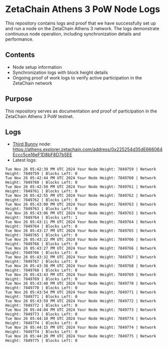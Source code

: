 # ZetaChain Athens 3 PoW Node Logs
This repository contains logs and proof that we have successfully set up and run a node on the ZetaChain Athens 3 network. The logs demonstrate continuous node operation, including synchronization details and performance.

## Contents
- Node setup information
- Synchronization logs with block height details
- Ongoing proof of work logs to verify active participation in the ZetaChain network

## Purpose
This repository serves as documentation and proof of participation in the ZetaChain Athens 3 PoW testnet.

## Logs

- [Third Bunny](https://thirdbunny.xyz/) node: https://athens.explorer.zetachain.com/address/0x225254d35dE666064Eccc5ce16eF1D8bF8D7b5EE
- Latest logs:
```
Tue Nov 26 05:42:39 PM UTC 2024 Your Node Height: 7849759 | Network Height: 7849759 | Blocks Left: 0
Tue Nov 26 05:42:44 PM UTC 2024 Your Node Height: 7849760 | Network Height: 7849760 | Blocks Left: 0
Tue Nov 26 05:42:50 PM UTC 2024 Your Node Height: 7849761 | Network Height: 7849761 | Blocks Left: 0
Tue Nov 26 05:42:55 PM UTC 2024 Your Node Height: 7849762 | Network Height: 7849762 | Blocks Left: 0
Tue Nov 26 05:43:00 PM UTC 2024 Your Node Height: 7849763 | Network Height: 7849763 | Blocks Left: 0
Tue Nov 26 05:43:06 PM UTC 2024 Your Node Height: 7849763 | Network Height: 7849764 | Blocks Left: 1
Tue Nov 26 05:43:11 PM UTC 2024 Your Node Height: 7849764 | Network Height: 7849764 | Blocks Left: 0
Tue Nov 26 05:43:17 PM UTC 2024 Your Node Height: 7849765 | Network Height: 7849765 | Blocks Left: 0
Tue Nov 26 05:43:22 PM UTC 2024 Your Node Height: 7849766 | Network Height: 7849766 | Blocks Left: 0
Tue Nov 26 05:43:27 PM UTC 2024 Your Node Height: 7849766 | Network Height: 7849766 | Blocks Left: 0
Tue Nov 26 05:43:32 PM UTC 2024 Your Node Height: 7849767 | Network Height: 7849767 | Blocks Left: 0
Tue Nov 26 05:43:38 PM UTC 2024 Your Node Height: 7849768 | Network Height: 7849768 | Blocks Left: 0
Tue Nov 26 05:43:43 PM UTC 2024 Your Node Height: 7849769 | Network Height: 7849769 | Blocks Left: 0
Tue Nov 26 05:43:48 PM UTC 2024 Your Node Height: 7849770 | Network Height: 7849770 | Blocks Left: 0
Tue Nov 26 05:43:54 PM UTC 2024 Your Node Height: 7849771 | Network Height: 7849771 | Blocks Left: 0
Tue Nov 26 05:43:59 PM UTC 2024 Your Node Height: 7849772 | Network Height: 7849772 | Blocks Left: 0
Tue Nov 26 05:44:04 PM UTC 2024 Your Node Height: 7849773 | Network Height: 7849773 | Blocks Left: 0
Tue Nov 26 05:44:10 PM UTC 2024 Your Node Height: 7849774 | Network Height: 7849774 | Blocks Left: 0
Tue Nov 26 05:44:15 PM UTC 2024 Your Node Height: 7849774 | Network Height: 7849774 | Blocks Left: 0
Tue Nov 26 05:44:20 PM UTC 2024 Your Node Height: 7849775 | Network Height: 7849775 | Blocks Left: 0
```
